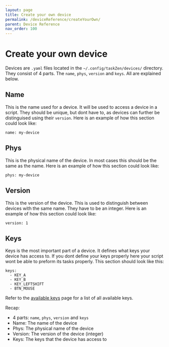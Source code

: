```yaml
---
layout: page
title: Create your own device
permalink: /deviceReference/createYourOwn/
parent: Device Reference
nav_order: 100
---
```


# Create your own device

Devices are `.yaml` files located in the `~/.config/taskZen/devices/` directory. They consist of 4 parts. The `name`, `phys`, `version` and `keys`. All are explained below.

## Name

This is the name used for a device. It will be used to access a device in a script. They should be unique, but dont have to, as devices can further be distinguised using their `version`. Here is an example of how this section could look like:
```
name: my-device
```

## Phys

This is the physical name of the device. In most cases this should be the same as the name. Here is an example of how this section could look like:
```
phys: my-device
```

## Version

This is the version of the device. This is used to distinguish between devices with the same name. They have to be an integer. Here is an example of how this section could look like:
```
version: 1
```

## Keys

Keys is the most important part of a device. It defines what keys your device has access to. If you dont define your keys properly here your script wont be able to preform its tasks properly. This section should look like this:
```
keys:
  - KEY_A
  - KEY_B
  - KEY_LEFTSHIFT
  - BTN_MOUSE
```

Refer to the [available keys](../availableKeys) page for a list of all available keys.

Recap:
- 4 parts: `name`, `phys`, `version` and `keys`
- Name: The name of the device
- Phys: The physical name of the device
- Version: The version of the device (integer)
- Keys: The keys that the device has access to
